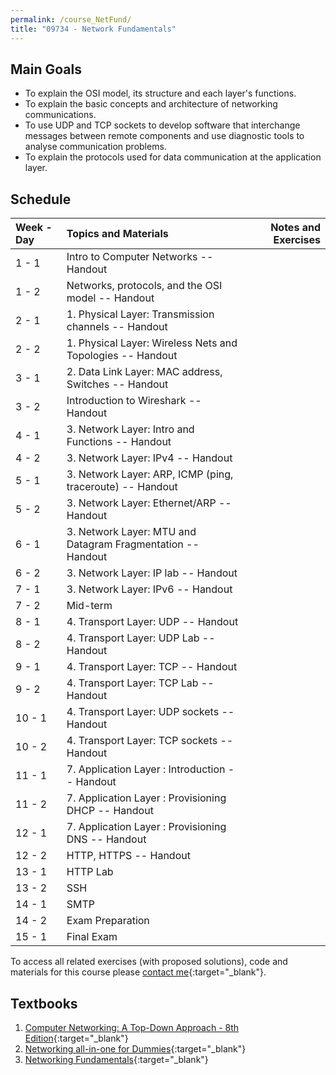 ```yaml
---
permalink: /course_NetFund/
title: "09734 - Network Fundamentals"
---
```

## Main Goals

- To explain the OSI model, its structure and each layer's functions.
- To explain the basic concepts and architecture of networking communications.
- To use UDP and TCP sockets to develop software that interchange messages between remote components and use diagnostic tools to analyse communication problems.
- To explain the protocols used for data communication at the application layer.

## Schedule

| Week - Day | Topics and Materials                                        | Notes and Exercises |
|:-----------|:------------------------------------------------------------|--------------------:|
| 1 - 1      | Intro to Computer Networks -- Handout                       |                     |
| 1 - 2      | Networks, protocols, and the OSI model -- Handout           |                     |
| 2 - 1      | 1. Physical Layer: Transmission channels -- Handout         |                     |
| 2 - 2      | 1. Physical Layer: Wireless Nets and Topologies -- Handout  |                     |
| 3 - 1      | 2. Data Link Layer: MAC address, Switches -- Handout        |                     |
| 3 - 2      | Introduction to Wireshark -- Handout                        |                     |
| 4 - 1      | 3. Network Layer: Intro and Functions -- Handout            |                     |
| 4 - 2      | 3. Network Layer: IPv4 -- Handout                           |                     |
| 5 - 1      | 3. Network Layer: ARP, ICMP (ping, traceroute) -- Handout   |                     |
| 5 - 2      | 3. Network Layer: Ethernet/ARP -- Handout                   |                     |
| 6 - 1      | 3. Network Layer: MTU and Datagram Fragmentation -- Handout |                     |
| 6 - 2      | 3. Network Layer: IP lab -- Handout                         |                     |
| 7 - 1      | 3. Network Layer: IPv6  -- Handout                          |                     |
| 7 - 2      | Mid-term                                                    |                     |
| 8 - 1      | 4. Transport Layer: UDP -- Handout                          |                     |
| 8 - 2      | 4. Transport Layer: UDP Lab -- Handout                      |                     |
| 9 - 1      | 4. Transport Layer: TCP -- Handout                          |                     |
| 9 - 2      | 4. Transport Layer: TCP Lab -- Handout                      |                     |
| 10 - 1     | 4. Transport Layer: UDP sockets -- Handout                  |                     |
| 10 - 2     | 4. Transport Layer: TCP sockets -- Handout                  |                     |
| 11 - 1     | 7. Application Layer : Introduction -- Handout              |                     |
| 11 - 2     | 7. Application Layer : Provisioning DHCP -- Handout         |                     |
| 12 - 1     | 7. Application Layer : Provisioning DNS -- Handout          |                     |
| 12 - 2     | HTTP, HTTPS  -- Handout                                     |                     |
| 13 - 1     | HTTP Lab                                                    |                     |                
| 13 - 2     | SSH                                                         |                     |
| 14 - 1     | SMTP                                                        |                     |
| 14 - 2     | Exam Preparation                                            |                     |
| 15 - 1     | Final Exam                                                  |                     |

To access all related exercises (with proposed solutions), code and materials for this course please [contact me](https://forms.gle/63NYpG1siX6E4KGj8){:target="_blank"}.

## Textbooks

1. [Computer Networking: A Top-Down Approach - 8th Edition](https://gaia.cs.umass.edu/kurose_ross/index.php){:target="_blank"}
2. [Networking all-in-one for Dummies](https://www.wiley.com/en-us/Networking+All+in+One+For+Dummies%2C+7th+Edition-p-9781119471622){:target="_blank"}
3. [Networking Fundamentals](https://www.packtpub.com/product/networking-fundamentals/9781838643508){:target="_blank"}
